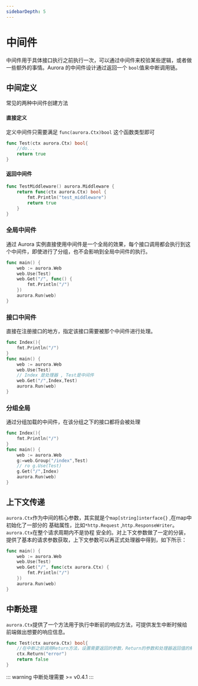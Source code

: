 ```yaml
---
sidebarDepth: 5
---
```

# 中间件
中间件用于具体接口执行之前执行一次，可以通过中间件来校验某些逻辑，或者做一些额外的事情。Aurora 的中间件设计通过返回一个 `bool`值来中断调用链。
## 中间定义
常见的两种中间件创建方法
#### 直接定义
定义中间件只需要满足 `func(aurora.Ctx)bool` 这个函数类型即可
```go
func Test(ctx aurora.Ctx) bool{
    //do...
    return true
}
```

#### 返回中间件
```go
func TestMiddleware() aurora.Middleware {
	return func(ctx aurora.Ctx) bool {
		fmt.Println("test_middleware")
		return true
	}
}
```


### 全局中间件
通过 Aurora 实例直接使用中间件是一个全局的效果，每个接口调用都会执行到这个中间件，即使进行了分组，也不会影响到全局中间件的执行。
```go
func main() {
	web := aurora.Web
	web.Use(Test)
	web.Get("/", func() {
		fmt.Println("/")
	})
	aurora.Run(web)
}
```

### 接口中间件
直接在注册接口的地方，指定该接口需要被那个中间件进行处理。
```go
func Index(){
    fmt.Println("/")
}
func main() {
	web := aurora.Web
	web.Use(Test)
	// Index 是处理器 , Test是中间件
	web.Get("/",Index,Test)
	aurora.Run(web)
}
```

### 分组全局
通过分组加载的中间件，在该分组之下的接口都将会被处理
```go
func Index(){
    fmt.Println("/")
}
func main() {
	web := aurora.Web
	g:=web.Group("/index",Test)
	// ro g.Use(Test)
	g.Get("/",Index)
	aurora.Run(web)
}
```

## 上下文传递
`aurora.Ctx`作为中间的核心参数，其实就是个`map[string]interface{}` ,在map中初始化了一部分的 基础属性，比如`*http.Request` ,`http.ResponseWriter`。`aurora.Ctx`在整个请求周期内不是协程
安全的。对上下文参数做了一定的分装，提供了基本的请求参数获取，上下文参数可以再正式处理器中得到，如下所示：
```go
func main() {
    web := aurora.Web
    web.Use(Test)
    web.Get("/", func(ctx aurora.Ctx) {
        fmt.Println("/")
    })
    aurora.Run(web)
}
```

## 中断处理
`aurora.Ctx`提供了一个方法用于执行中断前的响应方法，可提供发生中断时候给前端做出想要的响应信息。
```go
func Test(ctx aurora.Ctx) bool{
    //在中断之前调用Return方法，设置需要返回的参数，Return的参数和处理器返回值的解析方式一致
    ctx.Return("error")
    return false
}
```
::: warning
中断处理需要 >= v0.4.1
:::

